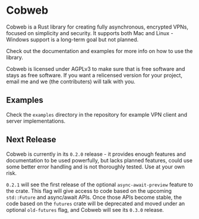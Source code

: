 # Cobweb
Cobweb is a Rust library for creating fully asynchronous, encrypted VPNs, focused on simplicity and security. It supports both Mac and Linux - Windows support is a long-term goal but not planned.

Check out the documentation and examples for more info on how to use the library.

Cobweb is licensed under AGPLv3 to make sure that is free software and stays as free software. If you want a relicensed version for your project, email me and we (the contributers) will talk with you.

## Examples
Check the `examples` directory in the repository for example VPN client and server implementations.

## Next Release
Cobweb is currently in its `0.2.0` release - it provides enough features and documentation to be used powerfully, but lacks planned features, could use some better error handling and is not thoroughly tested. Use at your own risk.

`0.2.1` will see the first release of the optional `async-await-preview` feature to the crate. This flag will give access to code based on the upcoming `std::Future` and async/await APIs. Once those APIs become stable, the code based on the `futures` crate will be deprecated and moved under an optional `old-futures` flag, and Cobweb will see its `0.3.0` release.
